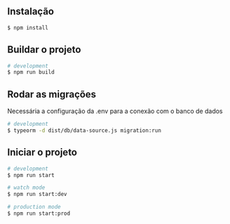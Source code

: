 ## Instalação

```bash
$ npm install
```

## Buildar o projeto

```bash
# development
$ npm run build
```

## Rodar as migrações
Necessária a configuração da .env para a conexão com o banco de dados
```bash
# development
$ typeorm -d dist/db/data-source.js migration:run
```

## Iniciar o projeto
```bash
# development
$ npm run start

# watch mode
$ npm run start:dev

# production mode
$ npm run start:prod
```
